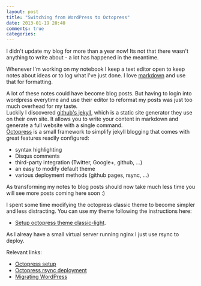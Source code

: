 ```yaml
---
layout: post
title: "Switching from WordPress to Octopress"
date: 2013-01-19 20:40
comments: true
categories: 
---
```

I didn't update my blog for more than a year now!
Its not that there wasn't anything to write about - a lot has happened in the meantime.

Whenever I'm working on my notebook I keep a text editor open to keep notes about ideas or to log what I've just done. I love [markdown](http://daringfireball.net/projects/markdown/) and use that for formatting.
<!-- more -->
A lot of these notes could have become blog posts. But having to login into wordpress everytime and use their editor to reformat my posts was just too much overhead for my taste.  
Luckily I discovered [github's jekyll](http://jekyllrb.com/), which is a static site generator they use on their own site. It allows you to write your content in markdown and generate a full website with a single command.  
[Octopress](http://octopress.org/) is a small framework to simplify jekyll blogging that comes with great features readily configured:

- syntax highlighting
- Disqus comments
- third-party integration (Twitter, Google+, github, ...)
- an easy to modify default theme
- various deployment methods (github pages, rsync, ...)

As transforming my notes to blog posts should now take much less time you will see more posts coming here soon :)

I spent some time modifying the octopress classic theme to become simpler and less distracting. You can use my theme following the instructions here:

- [Setup octopress theme classic-light](https://github.com/mirkokiefer/octopress-theme-classic-light).

As I alreay have a small virtual server running nginx I just use rsync to deploy.

Relevant links:

- [Octopress setup](http://octopress.org/docs/setup/)
- [Octopress rsync deployment](http://octopress.org/docs/deploying/rsync/)
- [Migrating WordPress](https://github.com/mojombo/jekyll/wiki/blog-migrations)